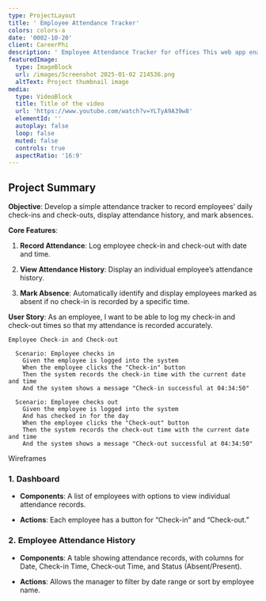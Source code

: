 ```yaml
---
type: ProjectLayout
title: ' Employee Attendance Tracker'
colors: colors-a
date: '0002-10-20'
client: CareerPhi
description: ' Employee Attendance Tracker for offices This web app enables employees to check in/out and tracks attendance history. Admins can monitor attendance records and manage absentees, enhancing work flow management.'
featuredImage:
  type: ImageBlock
  url: /images/Screenshot 2025-01-02 214536.png
  altText: Project thumbnail image
media:
  type: VideoBlock
  title: Title of the video
  url: 'https://www.youtube.com/watch?v=YLTyA9A39w8'
  elementId: ''
  autoplay: false
  loop: false
  muted: false
  controls: true
  aspectRatio: '16:9'
---
```

## Project Summary

**Objective**: Develop a simple attendance tracker to record employees’ daily check-ins and check-outs, display attendance history, and mark absences.

**Core Features**:

1.  **Record Attendance**: Log employee check-in and check-out with date and time.

2.  **View Attendance History**: Display an individual employee’s attendance history.

3.  **Mark Absence**: Automatically identify and display employees marked as absent if no check-in is recorded by a specific time.



**User Story**: As an employee, I want to be able to log my check-in and check-out times so that my attendance is recorded accurately.

```
Employee Check-in and Check-out

  Scenario: Employee checks in
    Given the employee is logged into the system
    When the employee clicks the "Check-in" button
    Then the system records the check-in time with the current date and time
    And the system shows a message "Check-in successful at 04:34:50"

  Scenario: Employee checks out
    Given the employee is logged into the system
    And has checked in for the day
    When the employee clicks the "Check-out" button
    Then the system records the check-out time with the current date and time
    And the system shows a message "Check-out successful at 04:34:50"
```



Wireframes

### 1. **Dashboard**

*   **Components**: A list of employees with options to view individual attendance records.

*   **Actions**: Each employee has a button for “Check-in” and “Check-out.”

### 2. **Employee Attendance History**

*   **Components**: A table showing attendance records, with columns for Date, Check-in Time, Check-out Time, and Status (Absent/Present).

*   **Actions**: Allows the manager to filter by date range or sort by employee name.





